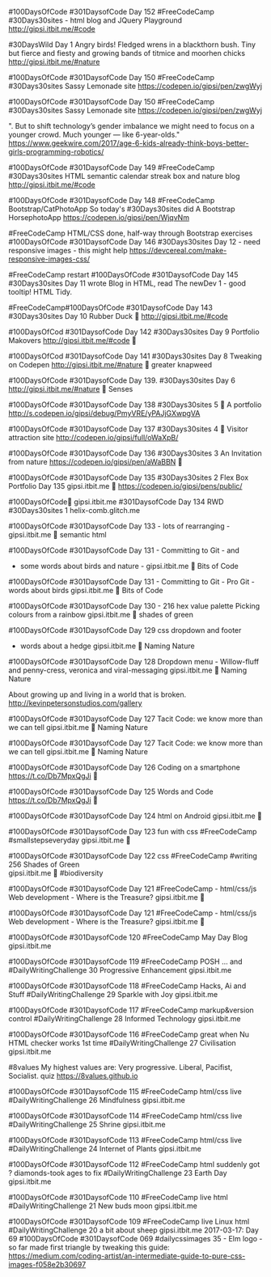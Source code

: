 

#100DaysOfCode  #301DaysofCode Day 152 #FreeCodeCamp #30Days30sites  - html blog and JQuery Playground
http://gipsi.itbit.me/#code


#30DaysWild Day 1 Angry birds! Fledged wrens in a blackthorn bush.  Tiny but fierce and fiesty and growing bands of titmice and moorhen chicks http://gipsi.itbit.me/#nature




#100DaysOfCode  #301DaysofCode Day 150 #FreeCodeCamp #30Days30sites Sassy Lemonade site  https://codepen.io/gipsi/pen/zwgWyj

#100DaysOfCode  #301DaysofCode Day 150 #FreeCodeCamp #30Days30sites Sassy Lemonade site  https://codepen.io/gipsi/pen/zwgWyj

". But to shift technology’s gender imbalance we might need to focus on a younger crowd. Much younger — like 6-year-olds."
https://www.geekwire.com/2017/age-6-kids-already-think-boys-better-girls-programming-robotics/

#100DaysOfCode  #301DaysofCode Day 149 #FreeCodeCamp #30Days30sites HTML semantic calendar streak box and nature blog
http://gipsi.itbit.me/#code

#100DaysOfCode  #301DaysofCode Day 148 #FreeCodeCamp Bootstrap/CatPhotoApp So today's #30Days30sites did A Bootstrap HorsephotoApp https://codepen.io/gipsi/pen/WjqvNm

#FreeCodeCamp HTML/CSS done, half-way through Bootstrap exercises #100DaysOfCode  #301DaysofCode Day 146
#30Days30sites Day 12 - need responsive images - this might help https://devcereal.com/make-responsive-images-css/
 

#FreeCodeCamp restart  #100DaysOfCode  #301DaysofCode Day 145
#30Days30sites Day 11 wrote Blog in HTML, read The newDev 1 - good tooltip! HTML Tidy.

#FreeCodeCamp#100DaysOfCode #301DaysofCode Day 143
#30Days30sites Day 10 
Rubber Duck 💙 http://gipsi.itbit.me/#code 

#100DaysOfCod #301DaysofCode Day 142
#30Days30sites Day 9 Portfolio Makovers http://gipsi.itbit.me/#code 💙  

#100DaysOfCod #301DaysofCode Day 141
#30Days30sites Day 8 Tweaking on Codepen 
http://gipsi.itbit.me/#nature 💙 greater knapweed 

#100DaysOfCode       #301DaysofCode
  Day 139.     #30Days30sites      Day 6   
 http://gipsi.itbit.me/#nature 💙  Senses 

#100DaysOfCode #301DaysofCode Day 138
#30Days30sites 5    💙  A portfolio
http://s.codepen.io/gipsi/debug/PmyVRE/yPAJjGXwpgVA


#100DaysOfCode #301DaysofCode Day 137
#30Days30sites 4    💙  Visitor attraction site
http://codepen.io/gipsi/full/oWaXpB/

#100DaysOfCode #301DaysofCode Day 136
#30Days30sites 3 An Invitation from nature  https://codepen.io/gipsi/pen/aWaBBN  💙 

#100DaysOfCode #301DaysofCode Day 135
#30Days30sites 2 Flex Box Portfolio          Day 135 gipsi.itbit.me  💙  https://codepen.io/gipsi/pens/public/

#100DaysOfCode💙 gipsi.itbit.me 
#301DaysofCode Day 134 RWD
#30Days30sites 1 helix-comb.glitch.me


#100DaysOfCode  #301DaysofCode
Day 133 -  lots of rearranging - 
gipsi.itbit.me   💙  semantic html

  #100DaysOfCode  #301DaysofCode
Day 131 - Committing to Git  - and
 - some words about birds and nature -
gipsi.itbit.me   💙  Bits of Code


  #100DaysOfCode  #301DaysofCode
Day 131 - Committing to Git  -
Pro Git - words about birds
gipsi.itbit.me 💙 Bits of Code

#100DaysOfCode  #301DaysofCode
Day 130 - 216 hex value palette
Picking colours from a rainbow
gipsi.itbit.me 💙 shades of green


#100DaysOfCode  #301DaysofCode
Day 129 css dropdown and footer
 - words about a hedge
gipsi.itbit.me 💙 Naming Nature

#100DaysOfCode  #301DaysofCode
Day 128 Dropdown menu - Willow-fluff and penny-cress, veronica and viral-messaging
gipsi.itbit.me 💙 Naming Nature

About growing up and living in a world that is broken.
http://kevinpetersonstudios.com/gallery

#100DaysOfCode  #301DaysofCode
Day 127 Tacit Code: we know more than we can tell gipsi.itbit.me 💙 Naming Nature

#100DaysOfCode  #301DaysofCode
Day 127 Tacit Code: we know more than we can tell gipsi.itbit.me 💙 Naming Nature

#100DaysOfCode  #301DaysofCode
Day 126 Coding on a smartphone                         https://t.co/Db7MpxQgJi   💙

#100DaysOfCode  #301DaysofCode
Day 125 Words and Code                         https://t.co/Db7MpxQgJi  💙

#100DaysOfCode  #301DaysofCode
Day 124 html on Android                           gipsi.itbit.me 💙

#100DaysOfCode  #301DaysofCode
Day 123 fun with css #FreeCodeCamp                                 #smallstepseveryday gipsi.itbit.me 💙 

#100DaysOfCode  #301DaysofCode
Day 122 css             #FreeCodeCamp              #writing            256 Shades of Green            
     gipsi.itbit.me 💙 #biodiversity

#100DaysOfCode #301DaysofCode Day 121
#FreeCodeCamp - html/css/js Web development - Where is the Treasure? gipsi.itbit.me 💙

#100DaysOfCode #301DaysofCode Day 121
#FreeCodeCamp - html/css/js Web development - Where is the Treasure? gipsi.itbit.me 💙


#100DaysOfCode #301DaysofCode 120
#FreeCodeCamp May Day Blog gipsi.itbit.me

#100DaysOfCode #301DaysofCode 119
#FreeCodeCamp POSH ... and #DailyWritingChallenge  30 Progressive Enhancement  gipsi.itbit.me

#100DaysOfCode #301DaysofCode 118
#FreeCodeCamp Hacks, Ai and Stuff #DailyWritingChallenge 29 Sparkle with Joy gipsi.itbit.me

#100DaysOfCode #301DaysofCode 117
#FreeCodeCamp markup&version control #DailyWritingChallenge 28 Informed Technology gipsi.itbit.me

#100DaysOfCode #301DaysofCode 116
#FreeCodeCamp great when Nu HTML checker works 1st time #DailyWritingChallenge 27 Civilisation gipsi.itbit.me



#8values My highest values are: Very progressive. Liberal, Pacifist, Socialist. 
quiz 
https://8values.github.io

#100DaysOfCode #301DaysofCode 115
#FreeCodeCamp  html/css live #DailyWritingChallenge 26 Mindfulness gipsi.itbit.me

#100DaysOfCode #301DaysofCode 114
#FreeCodeCamp  html/css live #DailyWritingChallenge 25 Shrine gipsi.itbit.me

#100DaysOfCode #301DaysofCode 113
#FreeCodeCamp  html/css live #DailyWritingChallenge 24 Internet of Plants gipsi.itbit.me

#100DaysOfCode #301DaysofCode 112
#FreeCodeCamp  html suddenly got ? diamonds-took ages to fix #DailyWritingChallenge 23 Earth Day gipsi.itbit.me


#100DaysOfCode #301DaysofCode 110
#FreeCodeCamp live html #DailyWritingChallenge 21 New buds moon gipsi.itbit.me

#100DaysOfCode #301DaysofCode 109
#FreeCodeCamp live Linux html #DailyWritingChallenge 20 a bit about sheep gipsi.itbit.me
2017-03-17: Day 69 #100DaysOfCode #301DaysofCode 069 #dailycssimages 35 - Elm logo - so far made first triangle by tweaking this guide:
https://medium.com/coding-artist/an-intermediate-guide-to-pure-css-images-f058e2b30697
